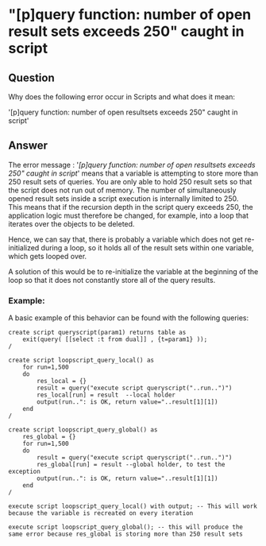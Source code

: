 # &quot;[p]query function: number of open result sets exceeds 250&quot; caught in script 
## Question

Why does the following error occur in Scripts and what does it mean:

'[p]query function: number of open resultsets exceeds 250" caught in script' 

## Answer

The error message : '*[p]query function: number of open resultsets exceeds 250" caught in script*' means that a variable is attempting to store more than 250 result sets of queries. You are only able to hold 250 result sets so that the script does not run out of memory. The number of simultaneously opened result sets inside a script execution is internally limited to 250.  
This means that if the recursion depth in the script query exceeds 250, the application logic must therefore be changed, for example, into a loop that iterates over the objects to be deleted.

Hence, we can say that, there is probably a variable which does not get re-initialized during a loop, so it holds all of the result sets within one variable, which gets looped over.

A solution of this would be to re-initialize the variable at the beginning of the loop so that it does not constantly store all of the query results.

### Example:

A basic example of this behavior can be found with the following queries:


```markup
create script queryscript(param1) returns table as
    exit(query( [[select :t from dual]] , {t=param1} ));
/

create script loopscript_query_local() as
    for run=1,500
    do
        res_local = {}
        result = query("execute script queryscript("..run..")")
        res_local[run] = result  --local holder
        output(run..": is OK, return value="..result[1][1])
    end
/

create script loopscript_query_global() as
    res_global = {}
    for run=1,500
    do
        result = query("execute script queryscript("..run..")")
        res_global[run] = result --global holder, to test the exception
        output(run..": is OK, return value="..result[1][1])
    end
/

execute script loopscript_query_local() with output; -- This will work because the variable is recreated on every iteration

execute script loopscript_query_global(); -- this will produce the same error because res_global is storing more than 250 result sets
```
